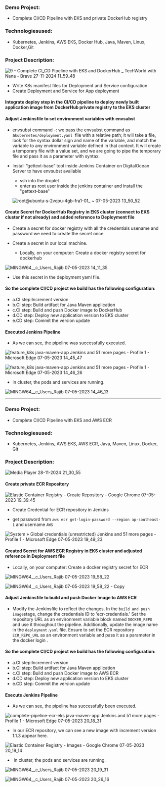 ###  Demo Project: 
* Complete CI/CD Pipeline with EKS and private DockerHub registry 
###  Technologiesused: 
* Kubernetes, Jenkins, AWS EKS, Docker Hub, Java, Maven, Linux, Docker,Git

### Project Description: 

![9 - Complete CI_CD Pipeline with EKS and DockerHub _ TechWorld with Nana - Brave 27-11-2024 11_59_48](https://github.com/user-attachments/assets/9400584b-2bc8-4457-b4ae-6f65f7072db5)


* Write K8s manifest files for Deployment and Service configuration
* Create  Deployment and Service for App deployment


#### Integrate deploy step in the CI/CD pipeline to deploy newly built application image from DockerHub private registry to the EKS cluster 
   ####  Adjust Jenkinsfile to set environment variables with envsubst

   * envsubst command -: we pass the envsubst command as a```kubernetes/deployment.yaml```  file with a relative path; it will take a  file, look for the syntax dollar sign and name of the variable, and match the variable to any environment variable defined in that context. It will create a temporary file with a value set, and we are going to pipe the temporary file and pass it as a parameter with syntax.

* Install “gettext-base” tool inside Jenkins Container on DigitalOcean Server to have envsubst available 
  * ssh into the droplet
  * enter as root user inside the jenkins container and install the "gettext-base"
  
   ![root@ubuntu-s-2vcpu-4gb-fra1-01_ ~ 07-05-2023 13_50_52](https://github.com/Rajib-Mardi/Kubernetes-on-AWS-EKS/assets/96679708/c1bfc42a-4249-44da-ae13-51c461dbd2da)


#### Create Secret for DockerHub Registry in EKS cluster (connect to EKS cluster if not already) and added reference to Deployment file

 * Create a secret for docker registry with all the credentials usename and password we need to create the secret once
 * Create a secret in our local machine.
  
   * Locally, on your computer: Create a docker registry secret for dockerhub
   
   
  ![MINGW64__c_Users_Rajib 07-05-2023 14_11_35](https://github.com/Rajib-Mardi/Kubernetes-on-AWS-EKS/assets/96679708/ad9691a8-46a4-4355-8d66-114f8c9c7508)

 * Use this secret in the deployment yaml file.
 
 
####  So the complete CI/CD project we build has the following configuration: 

* a.CI step:Increment version 
* b.CI step: Build artifact for Java Maven application 
* c.CI step: Build and push Docker image to DockerHub 
* d.CD step: Deploy new application version to EKS cluster 
* e.CD step: Commit the version update

####  Executed Jenkins Pipeline
* As we can see, the pipeline was successfully executed.

![feature_k8s  java-maven-app   Jenkins  and 51 more pages - Profile 1 - Microsoft​ Edge 07-05-2023 14_45_47](https://github.com/Rajib-Mardi/Kubernetes-on-AWS-EKS/assets/96679708/3fb44a76-5c15-491c-a739-9e948c1ea719)

![feature_k8s  java-maven-app   Jenkins  and 51 more pages - Profile 1 - Microsoft​ Edge 07-05-2023 14_46_26](https://github.com/Rajib-Mardi/Kubernetes-on-AWS-EKS/assets/96679708/e161c8f6-fee6-4096-99a2-146cbf93c968)

* In cluster, the  pods and services are running.
  
![MINGW64__c_Users_Rajib 07-05-2023 14_46_13](https://github.com/Rajib-Mardi/Kubernetes-on-AWS-EKS/assets/96679708/6fa06a0f-1fab-4437-870b-fba750efc93e)

  
------------------------------------------------------------------------------
  
  
  ###  Demo Project: 
  * Complete CI/CD Pipeline with EKS and AWS ECR 
  ###  Technologiesused: 
  * Kubernetes, Jenkins, AWS EKS, AWS ECR, Java, Maven, Linux, Docker, Git 
  ###  Project Description: 

![Media Player 28-11-2024 21_30_55](https://github.com/user-attachments/assets/5f301fe8-5472-4d92-aac4-2adb0385ef29)

 
  
  ####  Create private ECR Repository

  ![Elastic Container Registry - Create Repository - Google Chrome 07-05-2023 19_39_45](https://github.com/Rajib-Mardi/Kubernetes-on-AWS-EKS/assets/96679708/77fca88c-8b6d-4350-8c8c-608515a5f764)



* Create Credential for ECR repository in Jenkins

 
 * get password from  ``` aws ecr get-login-password --region ap-southeast-1 ``` and username ``` AWS ```

 ![System » Global credentials (unrestricted)  Jenkins  and 51 more pages - Profile 1 - Microsoft​ Edge 07-05-2023 19_49_23](https://github.com/Rajib-Mardi/Kubernetes-on-AWS-EKS/assets/96679708/31bce19f-fe80-4987-aa77-b6f89eaa4932)


#### Created Secret for AWS ECR Registry in EKS cluster and adjusted reference in Deployment file
 * Locally, on your computer: Create a docker registry secret for ECR

![MINGW64__c_Users_Rajib 07-05-2023 19_58_22](https://github.com/Rajib-Mardi/Kubernetes-on-AWS-EKS/assets/96679708/9fce5663-e994-4407-9159-8f77dd7518fe)


![MINGW64__c_Users_Rajib 07-05-2023 19_58_22 - Copy](https://github.com/Rajib-Mardi/Kubernetes-on-AWS-EKS/assets/96679708/5144587a-7195-4a52-a403-42413aae51cc)


#### Adjust Jenkinsfile to build and push Docker Image to AWS ECR

*  Modify the Jenkinsfile to reflect the changes. In the ```build and push image```stage, change the credentials ID to 'ecr-credentials.' Set the repository URL as an environment variable block named ```DOCKER_REPO``` and use it throughout the pipeline. Additionally, update the image name in the ```deployment.yaml``` file. Ensure to set the ECR repository ```ECR_REPO_URL``` as an environment variable and pass it as a parameter in the docker login .

#### So the complete CI/CD project we build has the following configuration:
* a.CI step:Increment version
* b.CI step: Build artifact for Java Maven application 
* c.CI step: Build and push Docker image to AWS ECR 
* d.CD step: Deploy new application version to EKS cluster 
* e.CD step: Commit the version update


#### Execute Jenkins Pipeline

* As we can see, the pipeline has successfully been executed.

![complete-pipeline-ecr-eks  java-maven-app   Jenkins  and 51 more pages - Profile 1 - Microsoft​ Edge 07-05-2023 20_18_31](https://github.com/Rajib-Mardi/Kubernetes-on-AWS-EKS/assets/96679708/00fbf61d-f53e-4811-9a4d-159266190012)

* In our ECR repository, we can see a new image with increment version 1.1.3 appear here.

![Elastic Container Registry - Images - Google Chrome 07-05-2023 20_19_14](https://github.com/Rajib-Mardi/Kubernetes-on-AWS-EKS/assets/96679708/e09fa50d-6604-4e18-8ab8-ec8d7816fd3a)


*  In cluster, the  pods and services are running.

![MINGW64__c_Users_Rajib 07-05-2023 20_19_31](https://github.com/Rajib-Mardi/Kubernetes-on-AWS-EKS/assets/96679708/557323b5-1def-4fc0-8425-5416bc6d967b)

![MINGW64__c_Users_Rajib 07-05-2023 20_26_16](https://github.com/Rajib-Mardi/Kubernetes-on-AWS-EKS/assets/96679708/03362771-01e0-4b91-9150-15feba4c5c9a)
